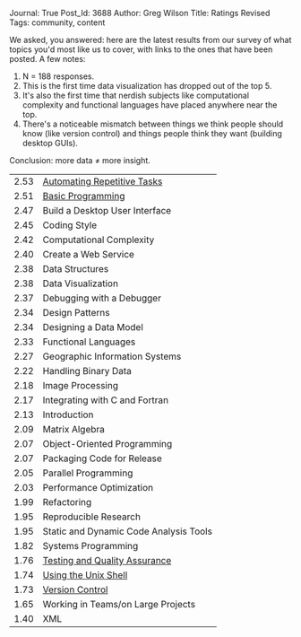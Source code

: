 Journal: True
Post_Id: 3688
Author: Greg Wilson
Title: Ratings Revised
Tags: community, content

<p>We asked, you answered: here are the latest results from our survey of what topics you'd most like us to cover, with links to the ones that have been posted. A few notes:</p>
<ol>
<li>N = 188 responses.</li>
<li>This is the first time data visualization has dropped out of the top 5.</li>
<li>It's also the first time that nerdish subjects like computational complexity and functional languages have placed anywhere near the top.</li>
<li>There's a noticeable mismatch between things we think people should know (like version control) and things people think they want (building desktop GUIs).</li>
</ol>
<p>Conclusion: more data &ne; more insight.</p>
<table>
<tbody>
<tr>
<td>2.53</td>
<td><a href="/4_0/make/index.html">Automating Repetitive Tasks</a></td>
</tr>
<tr>
<td>2.51</td>
<td><a href="/4_0/python/">Basic Programming</a></td>
</tr>
<tr>
<td>2.47</td>
<td>Build a Desktop User Interface</td>
</tr>
<tr>
<td>2.45</td>
<td>Coding Style</td>
</tr>
<tr>
<td>2.42</td>
<td>Computational Complexity</td>
</tr>
<tr>
<td>2.40</td>
<td>Create a Web Service</td>
</tr>
<tr>
<td>2.38</td>
<td>Data Structures</td>
</tr>
<tr>
<td>2.38</td>
<td>Data Visualization</td>
</tr>
<tr>
<td>2.37</td>
<td>Debugging with a Debugger</td>
</tr>
<tr>
<td>2.34</td>
<td>Design Patterns</td>
</tr>
<tr>
<td>2.34</td>
<td>Designing a Data Model</td>
</tr>
<tr>
<td>2.33</td>
<td>Functional Languages</td>
</tr>
<tr>
<td>2.27</td>
<td>Geographic Information Systems</td>
</tr>
<tr>
<td>2.22</td>
<td>Handling Binary Data</td>
</tr>
<tr>
<td>2.18</td>
<td>Image Processing</td>
</tr>
<tr>
<td>2.17</td>
<td>Integrating with C and Fortran</td>
</tr>
<tr>
<td>2.13</td>
<td>Introduction</td>
</tr>
<tr>
<td>2.09</td>
<td>Matrix Algebra</td>
</tr>
<tr>
<td>2.07</td>
<td>Object-Oriented Programming</td>
</tr>
<tr>
<td>2.07</td>
<td>Packaging Code for Release</td>
</tr>
<tr>
<td>2.05</td>
<td>Parallel Programming</td>
</tr>
<tr>
<td>2.03</td>
<td>Performance Optimization</td>
</tr>
<tr>
<td>1.99</td>
<td>Refactoring</td>
</tr>
<tr>
<td>1.95</td>
<td>Reproducible Research</td>
</tr>
<tr>
<td>1.95</td>
<td>Static and Dynamic Code Analysis Tools</td>
</tr>
<tr>
<td>1.82</td>
<td>Systems Programming</td>
</tr>
<tr>
<td>1.76</td>
<td><a href="/4_0/test/">Testing and Quality Assurance</a></td>
</tr>
<tr>
<td>1.74</td>
<td><a href="/4_0/shell/">Using the Unix Shell</a></td>
</tr>
<tr>
<td>1.73</td>
<td><a href="/4_0/vc/">Version Control</a></td>
</tr>
<tr>
<td>1.65</td>
<td>Working in Teams/on Large Projects</td>
</tr>
<tr>
<td>1.40</td>
<td>XML</td>
</tr>
</tbody>
</table>
